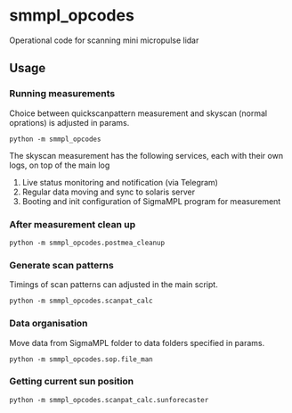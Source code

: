 # smmpl_opcodes

Operational code for scanning mini micropulse lidar

## Usage

### Running measurements

Choice between quickscanpattern measurement and skyscan (normal oprations) is adjusted in params.

```
python -m smmpl_opcodes
```
The skyscan measurement has the following services, each with their own logs,
on top of the main log
1. Live status monitoring and notification (via Telegram)
2. Regular data moving and sync to solaris server
3. Booting and init configuration of SigmaMPL program for measurement

### After measurement clean up

```
python -m smmpl_opcodes.postmea_cleanup
```


### Generate scan patterns

Timings of scan patterns can adjusted in the main script.

```
python -m smmpl_opcodes.scanpat_calc
```

### Data organisation

Move data from SigmaMPL folder to data folders specified in params.

```
python -m smmpl_opcodes.sop.file_man
```

### Getting current sun position

```
python -m smmpl_opcodes.scanpat_calc.sunforecaster
```